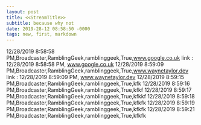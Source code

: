 ```yaml
---
layout: post
title: <<StreamTitle>>
subtitle: because why not
date: 2019-28-12 08:58:50 -0000
tags: new, first, markdown
---
```

12/28/2019 8:58:58 PM,Broadcaster,RamblingGeek,ramblinggeek,True,www.google.co.uk
link : 12/28/2019 8:58:58 PM, www.google.co.uk
12/28/2019 8:59:09 PM,Broadcaster,RamblingGeek,ramblinggeek,True,www.waynetaylor.dev
link : 12/28/2019 8:59:09 PM, www.waynetaylor.dev
12/28/2019 8:59:15 PM,Broadcaster,RamblingGeek,ramblinggeek,True,kfk
12/28/2019 8:59:16 PM,Broadcaster,RamblingGeek,ramblinggeek,True,kfkf
12/28/2019 8:59:17 PM,Broadcaster,RamblingGeek,ramblinggeek,True,kfkkf
12/28/2019 8:59:18 PM,Broadcaster,RamblingGeek,ramblinggeek,True,kfkfk
12/28/2019 8:59:19 PM,Broadcaster,RamblingGeek,ramblinggeek,True,kfkfk
12/28/2019 8:59:21 PM,Broadcaster,RamblingGeek,ramblinggeek,True,kfkfk
